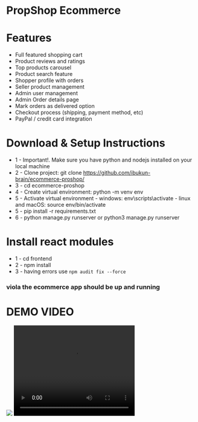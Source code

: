 # PropShop Ecommerce

# Features
* Full featured shopping cart
* Product reviews and ratings
* Top products carousel
* Product search feature
* Shopper profile with orders
* Seller product management
* Admin user management
* Admin Order details page
* Mark orders as delivered option
* Checkout process (shipping, payment method, etc)
* PayPal / credit card integration


# Download & Setup Instructions

* 1 - Important!. Make sure you have python and nodejs installed on your local machine
* 2 - Clone project: git clone https://github.com/ibukun-brain/ecommerce-proshop/
* 3 - cd ecommerce-proshop
* 4 - Create virtual environment: python -m venv env
* 5 - Activate virtual environment
      - windows: env\scripts\activate
      - linux and macOS: source env/bin/activate
* 5 - pip install -r requirements.txt
* 6 - python manage.py runserver or python3 manage.py runserver

# Install react modules
* 1 - cd frontend
* 2 - npm install
* 3 - having errors use ```npm audit fix --force```

### viola the ecommerce app should be up and running

# DEMO VIDEO
![]("https://drive.google.com/file/d/1I1YcAXpiGO8pOkLPgWM2xt4KOTI5Qsla/view?usp=sharing")
<video width="320" height="240" controls>
  <source src="demo_video.mp4" type="video/mp4">
</video>

